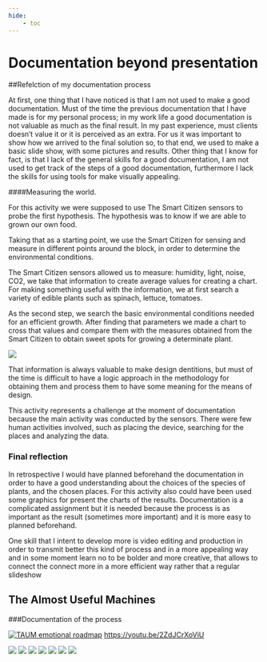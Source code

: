 ```yaml
---
hide:
    - toc
---
```


# Documentation beyond presentation

##Refelction of my documentation process

At first, one thing that I have noticed is that I am not used to make a good documentation. Must of the time the previous documentation that I have made is for my personal process; in my work life a good documentation is not valuable as much as the final result. In my past experience, must clients doesn’t value it or it is perceived as an extra. For us it was important to show how we arrived to the final solution so, to that end, we used to make a basic slide show, with some pictures and results. Other thing that I know for fact, is that I lack of the general skills for a good documentation, I am not used to get track of the steps of a good documentation, furthermore I lack the skills for using tools for make visually appealing.

####Measuring the world.

For this activity we were supposed to use The Smart Citizen sensors to probe the first hypothesis. The hypothesis was to know if we are able to grown our own food.

Taking that as a starting point, we use the Smart Citizen for sensing and measure in different points around the block, in order to determine the environmental conditions.

The Smart Citizen sensors allowed us to measure: humidity, light, noise, CO2, we take that information to create average values for creating a chart. For making something useful with the information, we at first search a variety of edible plants such as spinach, lettuce, tomatoes.

As the second step, we search the basic environmental conditions needed for an efficient growth. After finding that parameters we made a chart to cross that values and compare them with the measures obtained from the Smart Citizen to obtain sweet spots for growing a determinate plant.


![](../images/chart_measuring_W.png)

That information is always valuable to make design dentitions, but must of the time is difficult to have a logic approach in the methodology for obtaining them and process them to have some meaning for the means of design.

This activity represents a challenge at the moment of documentation because the main activity was conducted by the sensors. There were few human activities involved, such as placing the device, searching for the places and analyzing the data.

### Final reflection

In retrospective I would have planned beforehand the documentation in order to have a good understanding about the choices of the species of plants, and the chosen places. For this activity also could have been used some graphics for present the charts of the results.
Documentation is a complicated assignment but it is needed because the process is as important as the result (sometimes more important) and it is more easy to planned beforehand.

One skill that I intent to develop more is video editing and production in order to transmit better this kind of process and in a more appealing way and in some moment learn no to be bolder and more creative, that allows to connect the connect more in a more efficient way rather that a regular slideshow


## The Almost Useful Machines
###Documentation of the process


[![TAUM emotional roadmap](https://res.cloudinary.com/marcomontalbano/image/upload/v1637587441/video_to_markdown/images/youtube--2ZdJCrXoViU-c05b58ac6eb4c4700831b2b3070cd403.jpg)](https://youtu.be/2ZdJCrXoViU "TAUM emotional roadmap")
https://youtu.be/2ZdJCrXoViU

![](../images/pres_1-02.jpg)
![](../images/pres_1-03.jpg)
![](../images/pres_1-04.jpg)
![](../images/pres_1_5-05.jpg)
![](../images/pres_1-11.jpg)
![](../images/pres_1-12.jpg)
![](../images/pres_1-13.jpg)
